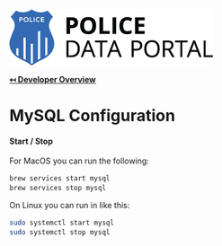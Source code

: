 ![Police Data Portal Logo](img/logo.png "Police Data Portal Logo")

**[↤ Developer Overview](../README.md)**

MySQL Configuration
===

#### Start / Stop

For MacOS you can run the following:

```bash
brew services start mysql
brew services stop mysql
```

On Linux you can run in like this:

```bash
sudo systemctl start mysql
sudo systemctl stop mysql
```
